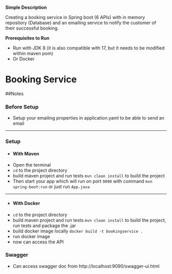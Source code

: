 **Simple Description**

Creating a booking service in Spring boot (6 APIs) with in memory repository (Database)
and an emailing service to notify the customer of their successful booking.

**Prerequisites to Run**

- Run with JDK 8 (it is also compatible with 17, but it needs to be modified within maven pom)
- Or Docker

# Booking Service

##Notes

### Before Setup

- Setup your emailing properties in application.yaml to be able to send an email
---

### Setup

- #### With Maven
- Open the terminal
- `cd` to the project directory
- build maven project and run tests `mvn clean install` to build the project
- Then start your app which will run on port `9090` with command `mvn spring-boot:run` or just run `App.java`
---
- #### With Docker
- `cd` to the project directory
- build maven project and run tests `mvn clean install` to build the project, run tests and package the .jar
- build docker image locally `docker build -t bookingservice .`
- run docker image
- now can access the API

### Swagger

- Can access swagger doc from http://localhost:9090/swagger-ui.html

